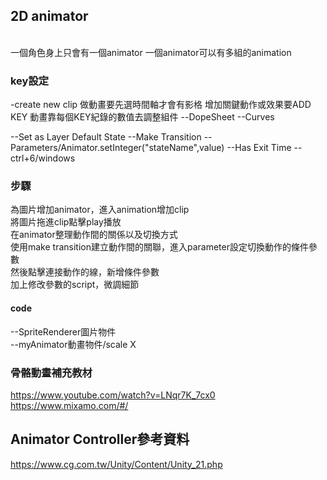 ## 2D animator
<br/>
一個角色身上只會有一個animator
一個animator可以有多組的animation

### key設定
-create new clip
做動畫要先選時間軸才會有影格
增加關鍵動作或效果要ADD KEY
動畫靠每個KEY紀錄的數值去調整組件
--DopeSheet
--Curves

--Set as Layer Default State
--Make Transition
--Parameters/Animator.setInteger("stateName",value)
--Has Exit Time
--ctrl+6/windows

### 步驟<br/>
為圖片增加animator，進入animation增加clip<br/>
將圖片拖進clip點擊play播放<br/>
在animator整理動作間的關係以及切換方式<br/>
使用make transition建立動作間的關聯，進入parameter設定切換動作的條件參數<br/>
然後點擊連接動作的線，新增條件參數<br/>
加上修改參數的script，微調細節<br/>

#### code<br/>
--SpriteRenderer圖片物件<br/>
--myAnimator動畫物件/scale X<br/>


### 骨骼動畫補充教材<br/>
https://www.youtube.com/watch?v=LNqr7K_7cx0<br/>
https://www.mixamo.com/#/<br/>
## Animator Controller參考資料<br/>
https://www.cg.com.tw/Unity/Content/Unity_21.php<br/>